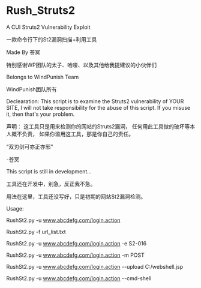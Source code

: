 # Rush_Struts2

A CUI Struts2 Vulnerability Exploit

一款命令行下的St2漏洞扫描+利用工具

Made By 苍冥

特别感谢WP团队的太子、哈喽、以及其他给我提建议的小伙伴们


Belongs to WindPunish Team

WindPunish团队所有


Declearation:
	This script is to examine the Struts2 vulnerability of YOUR SITE,
	I will not take responsibility for the abuse of this script.
	If you misuse it, then that's your problem.
	
声明：
  这工具只是用来检测你的网站的Struts2漏洞，
  任何用此工具做的破坏等本人概不负责，
  如果你滥用这工具，那是你自己的责任。
  
  
  “双刃剑可亦正亦邪”
  
  -苍冥
  

This script is still in development...

工具还在开发中，别急，反正我不急。

用法在这里，工具还没写好，只是初期的网站St2漏洞检测。

Usage:

RushSt2.py -u www.abcdefg.com/login.action

RushSt2.py -f url_list.txt

RushSt2.py -u www.abcdefg.com/login.action -e S2-016

RushSt2.py -u www.abcdefg.com/login.action -m POST

RushSt2.py -u www.abcdefg.com/login.action --upload C:/webshell.jsp

RushSt2.py -u www.abcdefg.com/login.action --cmd-shell

